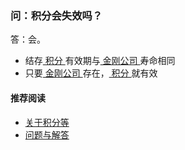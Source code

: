 ### 问：积分会失效吗？

答：会。
- 结存[ 积分 ](https://a2zitpro.github.io/web/积分)有效期与[ 金刚公司 ](https://a2zitpro.github.io/web/金刚公司)寿命相同
- 只要[ 金刚公司 ](https://a2zitpro.github.io/web/金刚公司)存在，[ 积分 ](https://a2zitpro.github.io/web/积分)就有效

#### 推荐阅读
- [关于积分等](https://a2zitpro.github.io/web/列表-积分及相关问题)
- [问题与解答](https://a2zitpro.github.io/web/列表-问题与解答)
